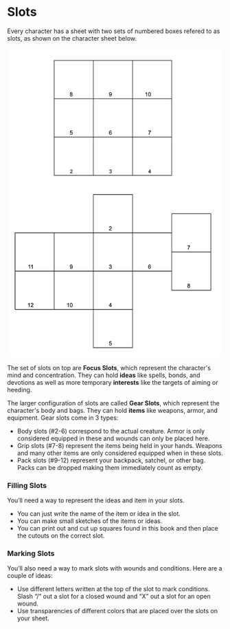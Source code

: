 # Slots
Every character has a sheet with two sets of numbered boxes refered to as slots, as shown on the character sheet below.

![Human Inventory](https://raw.githubusercontent.com/RedOgreJelly/redogrejelly.github.io/refs/heads/main/images/SlotsHuman.png)

The set of slots on top are **Focus Slots**, which represent the character's mind and concentration. They can hold **ideas** like spells, bonds, and devotions as well as more temporary **interests** like the targets of aiming or heeding.

The larger configuration of slots are called **Gear Slots**, which represent the character's body and bags. They can hold **items** like weapons, armor, and equipment. Gear slots come in 3 types:
* Body slots (#2-6) correspond to the actual creature. Armor is only considered equipped in these and wounds can only be placed here. 
* Grip slots (#7-8) represent the items being held in your hands. Weapons and many other items are only considered equipped when in these slots.
* Pack slots (#9-12) represent your backpack, satchel, or other bag. Packs can be dropped making them immediately count as empty.

### Filling Slots
You’ll need a way to represent the ideas and item in your slots. 
* You can just write the name of the item or idea in the slot.
* You can make small sketches of the items or ideas.
* You can print out and cut up squares found in this book and then place the cutouts on the correct slot.

### Marking Slots
You’ll also need a way to mark slots with wounds and conditions. Here are a couple of ideas:
* Use different letters written at the top of the slot to mark conditions. Slash “/” out a slot for a closed wound and “X” out a slot for an open wound. 
* Use transparencies of different colors that are placed over the slots on your sheet.

